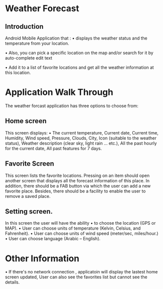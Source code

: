 # Weather Forecast
 
## Introduction

Android Mobile Application that :
• displays the weather status and the temperature from your location.

• Also, you can pick a specific location on the map and/or search for it by auto-complete edit text 

• Add it to a list of favorite locations and get all the weather information at this location.


# Application Walk Through
The weather forcast application has three options to choose from:


## Home screen

This screen displays:
• The current temperature, Current date, Current time,
Humidity, Wind speed, Pressure, Clouds, City,
Icon (suitable to the weather status),
Weather description (clear sky, light rain ... etc.),
All the past hourly for the current date, 
All past features for 7 days.


## Favorite Screen

This screen lists the favorite locations. Pressing on an item should open another
screen that displays all the forecast information of this place.
In addition, there should be a FAB button via which the user can add a new
favorite place.
Besides, there should be a facility to enable the user to remove a saved place.


## Setting screen.

In this screen the user will have the ability
• to choose the location (GPS or MAP).
• User can choose units of temperature (Kelvin, Celsius, and Fahrenheit).
• User can choose units of wind speed (meter/sec, miles/hour.)
• User can choose language (Arabic – English).



# Other Information

• If there's no network connection , applicatoin will display the lastest home screen updated,
  User can also see the favorites list but cannot see the details.
